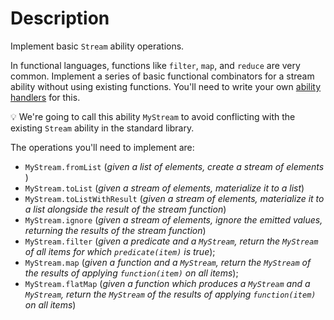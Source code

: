 # Description

Implement basic `Stream` ability operations.

In functional languages, functions like `filter`, `map`, and
`reduce` are very common. Implement a series of basic functional combinators for a stream ability
without using existing functions. You'll need to write your own [ability handlers](https://www.unison-lang.org/learn/fundamentals/abilities/writing-abilities/) for this.

💡 We're going to call this ability `MyStream` to avoid conflicting with the existing `Stream` ability in the standard library.

The operations you'll need to implement are:

* `MyStream.fromList` (*given a list of elements, create a stream of elements* )
* `MyStream.toList` (*given a stream of elements, materialize it to a list*)
* `MyStream.toListWithResult` (*given a stream of elements, materialize it to a list alongside the result of the stream function*)
* `MyStream.ignore` (*given a stream of elements, ignore the emitted values, returning the results of the stream function*)
* `MyStream.filter` (*given a predicate and a `MyStream`, return the `MyStream` of all items for which `predicate(item)` is true*);
* `MyStream.map` (*given a function and a `MyStream`, return the `MyStream` of the results of applying `function(item)` on all items*);
* `MyStream.flatMap` (*given a function which produces a `MyStream` and a `MyStream`, return the `MyStream` of the results of applying `function(item)` on all items*)


